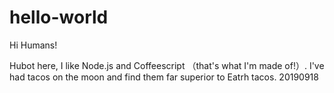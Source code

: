 # hello-world

Hi Humans!

Hubot here, I like Node.js and Coffeescript （that's what I'm made of!）.
I've had tacos on the moon and find them far superior to Eatrh tacos.
20190918
